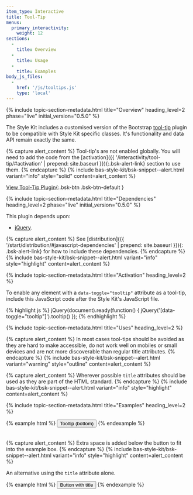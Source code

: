 ```yaml
---
item_type: Interactive
title: Tool-Tip
menus:
  primary_interactivity:
    weight: 12
sections:
  -
    title: Overview
  -
    title: Usage
  -
    title: Examples
body_js_files:
  -
    href: '/js/tooltips.js'
    type: 'local'
---
```


{% include topic-section-metadata.html
  title="Overview"
  heading_level=2
  phase="live"
  initial_version="0.5.0"
%}

The Style Kit includes a customised version of the Bootstrap
[tool-tip](https://getbootstrap.com/docs/3.3/javascript/#tooltips) plugin to be compatible with Style Kit specific
classes. It's functionality and data API remain exactly the same.

{% capture alert_content %}
Tool-tip's are not enabled globally. You will need to add the code from the
[activation]({{ '/interactivity/tool-tip/#activation' | prepend: site.baseurl }}){:.bsk-alert-link} section to use them.
{% endcapture %}
{% include bas-style-kit/bsk-snippet--alert.html
  variant="info"
  style="solid"
  content=alert_content
%}

[View Tool-Tip Plugin](https://getbootstrap.com/docs/3.3/javascript/#tooltips){:.bsk-btn .bsk-btn-default }

{% include topic-section-metadata.html
  title="Dependencies"
  heading_level=2
  phase="live"
  initial_version="0.5.0"
%}

This plugin depends upon:

* [jQuery](https://jquery.com).

{% capture alert_content %}
See [distribution]({{ '/start/distribution/#javascript-dependencies' | prepend: site.baseurl }}){: .bsk-alert-link} for
how to include these dependencies.
{% endcapture %}
{% include bas-style-kit/bsk-snippet--alert.html
  variant="info"
  style="highlight"
  content=alert_content
%}

{% include topic-section-metadata.html
  title="Activation"
  heading_level=2
%}

To enable any element with a `data-toggle="tooltip"` attribute as a tool-tip, include this JavaScript code after the
Style Kit's JavaScript file.

{% highlight js %}
jQuery(document).ready(function() {
  jQuery('[data-toggle="tooltip"]').tooltip()
});
{% endhighlight %}

{% include topic-section-metadata.html
  title="Uses"
  heading_level=2
%}

{% capture alert_content %}
In most cases tool-tips should be avoided as they are hard to make accessible, do not work well on mobiles or
small devices and are not more discoverable than regular title attributes.
{% endcapture %}
{% include bas-style-kit/bsk-snippet--alert.html
  variant="warning"
  style="outline"
  content=alert_content
%}

{% capture alert_content %}
Wherever possible `title` attributes should be used as they are part of the HTML standard.
{% endcapture %}
{% include bas-style-kit/bsk-snippet--alert.html
  variant="info"
  style="highlight"
  content=alert_content
%}

{% include topic-section-metadata.html
  title="Examples"
  heading_level=2
%}

{% example html %}
<button class="bsk-btn bsk-btn-default" type="button" data-toggle="tooltip" data-placement="bottom" title="tooltip on the bottom" style="margin-bottom:20px;">Tooltip (bottom)</button>
{% endexample %}

{% capture alert_content %}
Extra space is added below the button to fit into the example box.
{% endcapture %}
{% include bas-style-kit/bsk-snippet--alert.html
  variant="info"
  style="highlight"
  content=alert_content
%}

An alternative using the `title` attribute alone.

{% example html %}
<button class="bsk-btn bsk-btn-default" type="button" title="button with">Button with title</button>
{% endexample %}
